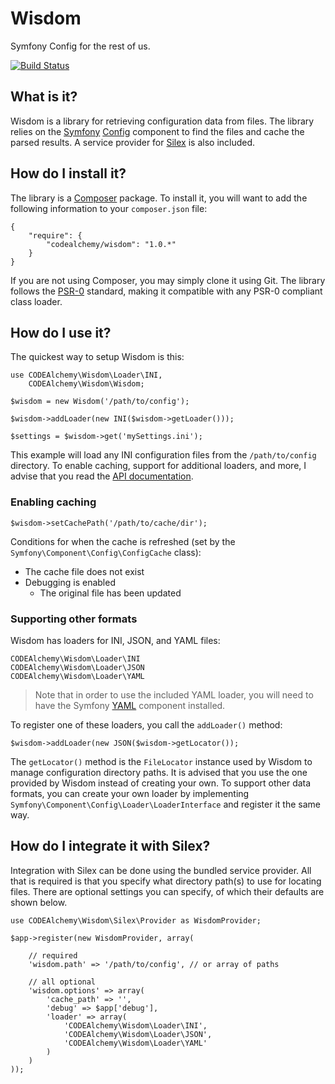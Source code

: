 # Wisdom

Symfony Config for the rest of us.

[![Build Status](https://secure.travis-ci.org/codealchemy/Wisdom.png?branch=master)](http://travis-ci.org/codealchemy/Wisdom)

## What is it?

Wisdom is a library for retrieving configuration data from files.  The library relies on the [Symfony][Symfony] [Config][Config] component to find the files and cache the parsed results.  A service provider for [Silex][Silex] is also included.

## How do I install it?

The library is a [Composer][Composer] package.  To install it, you will want to add the following information to your `composer.json` file:

    {
        "require": {
            "codealchemy/wisdom": "1.0.*"
        }
    }

If you are not using Composer, you may simply clone it using Git.  The library follows the [PSR-0][PSR0] standard, making it compatible with any PSR-0 compliant class loader.

## How do I use it?

The quickest way to setup Wisdom is this:

    use CODEAlchemy\Wisdom\Loader\INI,
        CODEAlchemy\Wisdom\Wisdom;

    $wisdom = new Wisdom('/path/to/config');

    $wisdom->addLoader(new INI($wisdom->getLoader()));

    $settings = $wisdom->get('mySettings.ini');

This example will load any INI configuration files from the `/path/to/config` directory.  To enable caching, support for additional loaders, and more, I advise that you read the [API documentation][API].

### Enabling caching

    $wisdom->setCachePath('/path/to/cache/dir');

Conditions for when the cache is refreshed (set by the `Symfony\Component\Config\ConfigCache` class):

- The cache file does not exist
- Debugging is enabled
    - The original file has been updated

### Supporting other formats

Wisdom has loaders for INI, JSON, and YAML files:

    CODEAlchemy\Wisdom\Loader\INI
    CODEAlchemy\Wisdom\Loader\JSON
    CODEAlchemy\Wisdom\Loader\YAML

> Note that in order to use the included YAML loader, you will need to have the Symfony [YAML][YAML] component installed.

To register one of these loaders, you call the `addLoader()` method:

    $wisdom->addLoader(new JSON($wisdom->getLocator());

The `getLocator()` method is the `FileLocator` instance used by Wisdom to manage configuration directory paths.  It is advised that you use the one provided by Wisdom instead of creating your own.  To support other data formats, you can create your own loader by implementing `Symfony\Component\Config\Loader\LoaderInterface` and register it the same way.

## How do I integrate it with Silex?

Integration with Silex can be done using the bundled service provider.  All that is required is that you specify what directory path(s) to use for locating files.  There are optional settings you can specify, of which their defaults are shown below.

    use CODEAlchemy\Wisdom\Silex\Provider as WisdomProvider;

    $app->register(new WisdomProvider, array(

        // required
        'wisdom.path' => '/path/to/config', // or array of paths

        // all optional
        'wisdom.options' => array(
            'cache_path' => '',
            'debug' => $app['debug'],
            'loader' => array(
                'CODEAlchemy\Wisdom\Loader\INI',
                'CODEAlchemy\Wisdom\Loader\JSON',
                'CODEAlchemy\Wisdom\Loader\YAML'
            )
        )
    ));

[Symfony]: http://symfony.com/
[Config]: http://github.com/symfony/Config
[Composer]: http://getcomposer.org/
[PSR0]: https://github.com/php-fig/fig-standards/blob/master/accepted/PSR-0.md
[API]: http://codealchemy.github.com/Wisdom/api/
[Silex]: http://silex.sensiolabs.org/
[LoaderInterface]: https://github.com/symfony/Config/blob/master/Loader/LoaderInterface.php
[YAML]: http://symfony.com/doc/current/components/yaml.html
